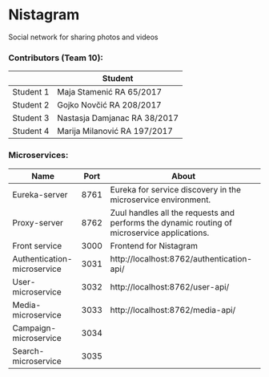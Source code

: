 # Nistagram
Social network for sharing photos and videos

### Contributors (Team 10):
|  | Student |
| ------ | ------ |
| Student 1 | Maja Stamenić RA 65/2017| 
| Student 2 | Gojko Novčić RA 208/2017| 
| Student 3 | Nastasja Damjanac RA 38/2017|
| Student 4 | Marija Milanović RA 197/2017|


### Microservices:
| Name | Port | About
| ------ | ------ | ------ |
| Eureka-server | 8761 | Eureka for service discovery in the microservice environment. |
| Proxy-server | 8762 | Zuul handles all the requests and performs the dynamic routing of microservice applications. |
| Front service | 3000 | Frontend for Nistagram |
| Authentication-microservice | 3031 | http://localhost:8762/authentication-api/ |
| User-microservice | 3032 | http://localhost:8762/user-api/ |
| Media-microservice | 3033 | http://localhost:8762/media-api/ |
| Campaign-microservice | 3034 | |
| Search-microservice | 3035 | |

